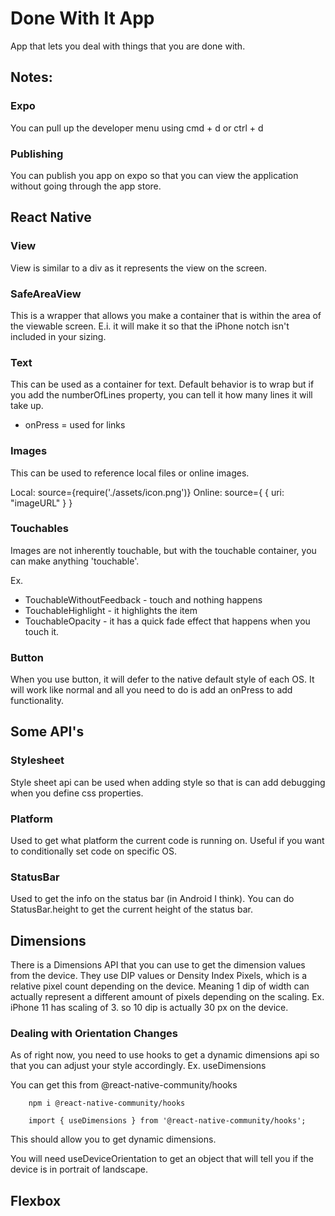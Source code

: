 # Done With It App

App that lets you deal with things that you are done with. 

## Notes: 
### Expo 

You can pull up the developer menu using cmd + d or ctrl + d

### Publishing

You can publish you app on expo so that you can view the application without going through the app store. 

## React Native

### View 

View is similar to a div as it represents the view on the screen.

### SafeAreaView

This is a wrapper that allows you make a container that is within the area of the viewable screen. E.i. it will make it so that the iPhone notch isn't included in your sizing. 

### Text

This can be used as a container for text. Default behavior is to wrap but if you add the numberOfLines property, you can tell it how many lines it will take up.

- onPress = used for links

### Images

This can be used to reference local files or online images. 

Local: source={require('./assets/icon.png')}
Online: source={ { uri: "imageURL" } }

### Touchables

Images are not inherently touchable, but with the touchable container, you can make anything 'touchable'.

Ex. 
- TouchableWithoutFeedback - touch and nothing happens
- TouchableHighlight - it highlights the item 
- TouchableOpacity - it has a quick fade effect that happens when you touch it. 

### Button 

When you use button, it will defer to the native default style of each OS. It will work like normal and all you need to do is add an onPress to add functionality. 

## Some API's 
### Stylesheet

Style sheet api can be used when adding style so that is can add debugging when you define css properties. 

### Platform 

Used to get what platform the current code is running on. Useful if you want to conditionally set code on specific OS.

### StatusBar

Used to get the info on the status bar (in Android I think). You can do StatusBar.height to get the current height of the status bar. 

## Dimensions

There is a Dimensions API that you can use to get the dimension values from the device. They use DIP values or Density Index Pixels, which is a relative pixel count depending on the device. Meaning 1 dip of width can actually represent a different amount of pixels depending on the scaling. Ex. iPhone 11 has scaling of 3. so 10 dip is actually 30 px on the device. 

### Dealing with Orientation Changes

As of right now, you need to use hooks to get a dynamic dimensions api so that you can adjust your style accordingly. Ex. useDimensions

You can get this from @react-native-community/hooks

        npm i @react-native-community/hooks

        import { useDimensions } from '@react-native-community/hooks';

This should allow you to get dynamic dimensions.

You will need useDeviceOrientation to get an object that will tell you if the device is in portrait of landscape.

## Flexbox